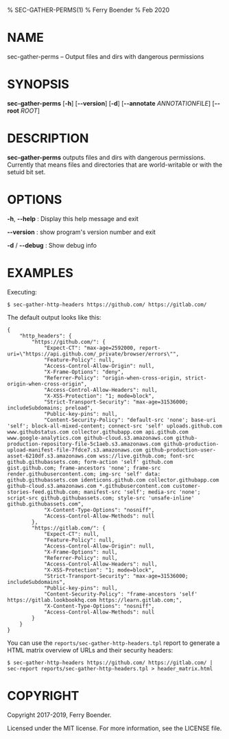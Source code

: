 % SEC-GATHER-PERMS(1)
% Ferry Boender
% Feb 2020

# NAME

sec-gather-perms – Output files and dirs with dangerous permissions

# SYNOPSIS

**sec-gather-perms** [**-h**] [**--version**] [**-d**] [**--annotate** *ANNOTATIONFILE*] [**--root** *ROOT*]

# DESCRIPTION

**sec-gather-perms** outputs files and dirs with dangerous permissions.
Currently that means files and directories that are world-writable or with the
setuid bit set.

# OPTIONS

**-h**, **--help**
:   Display this help message and exit

**--version**
:   show program's version number and exit

**-d** / **--debug**
:   Show debug info

# EXAMPLES

Executing:

    $ sec-gather-http-headers https://github.com/ https://gitlab.com/

The default output looks like this:

    {
        "http_headers": {
            "https://github.com/": {
                "Expect-CT": "max-age=2592000, report-uri=\"https://api.github.com/_private/browser/errors\"",
                "Feature-Policy": null,
                "Access-Control-Allow-Origin": null,
                "X-Frame-Options": "deny",
                "Referrer-Policy": "origin-when-cross-origin, strict-origin-when-cross-origin",
                "Access-Control-Allow-Headers": null,
                "X-XSS-Protection": "1; mode=block",
                "Strict-Transport-Security": "max-age=31536000; includeSubdomains; preload",
                "Public-key-pins": null,
                "Content-Security-Policy": "default-src 'none'; base-uri 'self'; block-all-mixed-content; connect-src 'self' uploads.github.com www.githubstatus.com collector.githubapp.com api.github.com www.google-analytics.com github-cloud.s3.amazonaws.com github-production-repository-file-5c1aeb.s3.amazonaws.com github-production-upload-manifest-file-7fdce7.s3.amazonaws.com github-production-user-asset-6210df.s3.amazonaws.com wss://live.github.com; font-src github.githubassets.com; form-action 'self' github.com gist.github.com; frame-ancestors 'none'; frame-src render.githubusercontent.com; img-src 'self' data: github.githubassets.com identicons.github.com collector.githubapp.com github-cloud.s3.amazonaws.com *.githubusercontent.com customer-stories-feed.github.com; manifest-src 'self'; media-src 'none'; script-src github.githubassets.com; style-src 'unsafe-inline' github.githubassets.com",
                "X-Content-Type-Options": "nosniff",
                "Access-Control-Allow-Methods": null
            },
            "https://gitlab.com/": {
                "Expect-CT": null,
                "Feature-Policy": null,
                "Access-Control-Allow-Origin": null,
                "X-Frame-Options": null,
                "Referrer-Policy": null,
                "Access-Control-Allow-Headers": null,
                "X-XSS-Protection": "1; mode=block",
                "Strict-Transport-Security": "max-age=31536000; includeSubdomains",
                "Public-key-pins": null,
                "Content-Security-Policy": "frame-ancestors 'self' https://gitlab.lookbookhq.com https://learn.gitlab.com;",
                "X-Content-Type-Options": "nosniff",
                "Access-Control-Allow-Methods": null
            }
        }
    }

You can use the `reports/sec-gather-http-headers.tpl` report to generate a
HTML matrix overview of URLs and their security headers:

    $ sec-gather-http-headers https://github.com/ https://gitlab.com/ | sec-report reports/sec-gather-http-headers.tpl > header_matrix.html

# COPYRIGHT

Copyright 2017-2019, Ferry Boender.

Licensed under the MIT license. For more information, see the LICENSE file.
